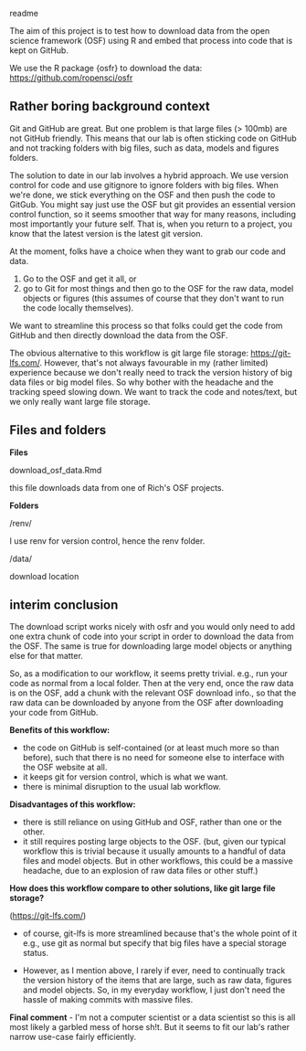 readme

The aim of this project is to test how to download data from the open science
framework (OSF) using R and embed that process into code that is kept on GitHub.

We use the R package {osfr} to download the data: https://github.com/ropensci/osfr

## Rather boring background context ##

Git and GitHub are great. But one problem is that large files (> 100mb) are not 
GitHub friendly. This means that our lab is often sticking code on GitHub and not 
tracking folders with big files, such as data, models and figures folders.

The solution to date in our lab involves a hybrid approach. We use version control 
for code and use gitignore to ignore folders with big files. When we're done, we 
stick everything on the OSF and then push the code to GitGub. You might say just 
use the OSF but git provides an essential version control function, so it seems 
smoother that way for many reasons, including most importantly your future self.
That is, when you return to a project, you know that the latest version is the 
latest git version.

At the moment, folks have a choice when they want to grab our code and data. 
1) Go to the OSF and get it all, or 
2) go to Git for most things and then go to 
the OSF for the raw data, model objects or figures (this assumes of course that they 
don't want to run the code locally themselves). 

We want to streamline this process so that folks could get the code from GitHub 
and then directly download the data from the OSF.

The obvious alternative to this workflow is git large file storage: https://git-lfs.com/. 
However, that's not always favourable in my (rather limited) experience because we don't 
really need to track the version history of big data files or big model files. 
So why bother with the headache and the tracking speed slowing down. We want to 
track the code and notes/text, but we only really want large file storage.


## Files and folders ##

**Files**

download_osf_data.Rmd

this file downloads data from one of Rich's OSF projects.

**Folders**

/renv/

I use renv for version control, hence the renv folder.

/data/

download location


## interim conclusion ##

The download script works nicely with osfr and you would only need to add one extra 
chunk of code into your script in order to download the data from the OSF. 
The same is true for downloading large model objects or anything else for that matter. 

So, as a modification to our workflow, it seems pretty trivial. e.g., run your code as
normal from a local folder. Then at the very end, once the raw data is on the
OSF, add a chunk with the relevant OSF download info., so that the raw data can
be downloaded by anyone from the OSF after downloading your code from GitHub.

**Benefits of this workflow:**

- the code on GitHub is self-contained (or at least much more so than before),
such that there is no need for someone else to interface with the OSF website at all. 
- it keeps git for version control, which is what we want.
- there is minimal disruption to the usual lab workflow.

**Disadvantages of this workflow:**

- there is still reliance on using GitHub and OSF, rather than one or the other.
- it still requires posting large objects to the OSF. (but, given our typical workflow
this is trivial because it usually amounts to a handful of data files and model 
objects. But in other workflows, this could be a massive headache, due to an explosion
of raw data files or other stuff.)


**How does this workflow compare to other solutions, like git large file storage?**

(https://git-lfs.com/)

- of course, git-lfs is more streamlined because that's the whole point of it e.g.,
use git as normal but specify that big files have a special storage status.

- However, as I mention above, I rarely if ever, need to continually track the version 
history of the items that are large, such as raw data, figures and model objects.
So, in my everyday workflow, I just don't need the hassle of making commits with
massive files.


**Final comment** - I'm not a computer scientist or a data scientist so this is all 
most likely a garbled mess of horse sh!t. But it seems to fit our lab's rather 
narrow use-case fairly efficiently.



